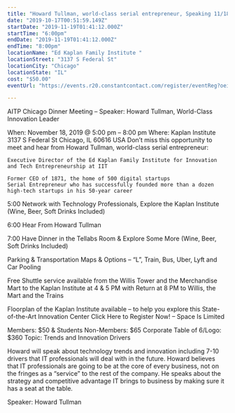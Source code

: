 ```yaml
---
title: "Howard Tullman, world-class serial entrepreneur, Speaking 11/18 from 5:00pm - 8:00pm"
date: "2019-10-17T00:51:59.149Z"
startDate: "2019-11-19T01:41:12.000Z"
startTime: "6:00pm"
endDate: "2019-11-19T01:41:12.000Z"
endTime: "8:00pm"
locationName: "Ed Kaplan Family Institute "
locationStreet: "3137 S Federal St"
locationCity: "Chicago"
locationState: "IL"
cost: "$50.00"
eventUrl: "https://events.r20.constantcontact.com/register/eventReg?oeidk=a07eglzwq682dd70a57&oseq=&c=&ch="

---
```


AITP Chicago Dinner Meeting – Speaker: Howard Tullman, World-Class Innovation Leader

When:
November 18, 2019 @ 5:00 pm – 8:00 pm
Where:
Kaplan Institute
3137 S Federal St
Chicago, IL 60616
USA
Don’t miss this opportunity to meet and hear from Howard Tullman, world-class serial entrepreneur:

    Executive Director of the Ed Kaplan Family Institute for Innovation and Tech Entrepreneurship at IIT

    Former CEO of 1871, the home of 500 digital startups
    Serial Entrepreneur who has successfully founded more than a dozen high-tech startups in his 50-year career

5:00 Network with Technology Professionals, Explore the Kaplan Institute (Wine, Beer, Soft Drinks Included)

6:00 Hear From Howard Tullman

7:00 Have Dinner in the Tellabs Room & Explore Some More (Wine, Beer, Soft Drinks Included)

Parking & Transportation Maps & Options – “L”, Train, Bus, Uber, Lyft and Car Pooling

Free Shuttle service available from the Willis Tower and the Merchandise Mart to the Kaplan Institute at 4 & 5 PM with Return at 8 PM to Willis, the Mart and the Trains

Floorplan of the Kaplan Institute  available – to help you explore this State-of-the-Art Innovation Center
 Click Here to Register Now!  – Space Is Limited 

Members:  $50 & Students    Non-Members:  $65    Corporate Table of 6/Logo:  $360
Topic:   Trends and Innovation Drivers

Howard will speak about technology trends and innovation including 7-10 drivers that IT professionals will deal with in the future. Howard believes that IT professionals are going to be at the core of every business, not on the fringes as a “service” to the rest of the company. He speaks about the strategy and competitive advantage IT brings to business by making sure it has a seat at the table.

Speaker:  Howard Tullman


